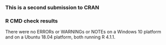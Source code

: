 ### This is a second submission to CRAN

### R CMD check results

There were no ERRORs or WARNINGs or NOTEs on a Windows 10 platform and on a Ubuntu 18.04 platform, both running R 4.1.1.
